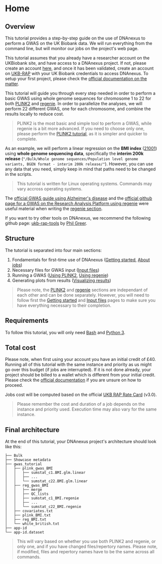 # Home

## Overview

This tutorial provides a step-by-step guide on the use of DNAnexus to perform a GWAS on the UK Biobank data.
We will run everything from the command line, but will monitor our jobs on the project's web page.

This tutorial assumes that you already have a researcher account on the UKBiobank site, and have access to a DNAnexus project.
If not, please create an account [here](https://ams.ukbiobank.ac.uk/ams/signup), and once it has been validated, create an account on [UKB-RAP](https://ukbiobank.dnanexus.com/register) with your UK Biobank credentials to access DNAnexus. To setup your first project, please check the [official documentation on the matter](https://dnanexus.gitbook.io/uk-biobank-rap/getting-started/quickstart/creating-a-project).

This tutorial will guide you through every step needed in order to perform a basic GWAS using whole genome sequences for chromosome 1 to 22 for both [PLINK2](https://www.cog-genomics.org/plink/2.0/) and [regenie](https://rgcgithub.github.io/regenie/). In order to parallelize the analyses, we will perform 22 different GWAS, one for each chromosome, and combine the results locally to reduce cost.

> PLINK2 is the most basic and simple tool to perform a GWAS, while regenie is a bit more advanced.
> If you need to choose only one, please perform the [PLINK2 tutorial](plink.md), as it is simpler and quicker to complete.

As an example, we will perform a linear regression on the **BMI index** ([21001](https://biobank.ndph.ox.ac.uk/ukb/field.cgi?id=21001)) using **whole genome sequencing data**, specifically the **interim 200k release** (`"/Bulk/Whole genome sequences/Population level genome variants, BGEN format - interim 200k release/"`). However, you can use any data that you need, simply keep in mind that paths need to be changed in the scripts.

> This tutorial is written for Linux operating systems. Commands may vary accross operating systems.

The [official GWAS guide using Alzheimer's disease](https://dnanexus.gitbook.io/uk-biobank-rap/science-corner/gwas-using-alzheimers-disease) and the [official github page for a GWAS on the Research Analysis Platform using regenie](https://github.com/dnanexus/UKB_RAP/tree/main/GWAS) were useful material when writing the [regenie section](regenie.md).

If you want to try other tools on DNAnexus, we recommend the following github page: [ukb-rap-tools](https://github.com/pjgreer/ukb-rap-tools) by [Phil Greer](https://github.com/pjgreer).

## Structure

The tutorial is separated into four main sections:

1. Fondamentals for first-time use of DNAnexus ([Getting started](start.md), [About jobs](jobs.md))
2. Necessary files for GWAS input ([Input files](input.md))
3. Running a GWAS ([Using PLINK2](plink.md), [Using regenie](regenie.md))
4. Generating plots from results ([Visualizing results](results.md))

> Please note, the [PLINK2](plink.md) and [regenie](regenie.md) sections are independant of each other and can be done separately. However, you will need to follow first the [Getting started](start.md) and [Input files](input.md) pages to make sure you have everything necessary to their completion.

## Requirements

To follow this tutorial, you will only need [Bash](https://en.wikipedia.org/wiki/Bash_(Unix_shell)) and [Python 3](https://www.python.org/downloads/).

## Total cost

Please note, when first using your account you have an initial credit of £40. Running all of this tutorial with the same instance and priority as us might go over this budget (if jobs are interrupted). If it is not done already, your project should be billed to a wallet which is different from your initial credit. Please check the [official documentation](https://documentation.dnanexus.com/admin/billing-and-account-management) if you are unsure on how to proceed.

Jobs cost will be computed based on the official [UKB RAP Rate Card](https://20779781.fs1.hubspotusercontent-na1.net/hubfs/20779781/Product%20Team%20Folder/Rate%20Cards/BiobankResearchAnalysisPlatform_Rate%20Card_Current.pdf) (v3.0).

> Please remember the cost and duration of a job depends on the instance and priority used. Execution time may also vary for the same instance.

## Final architecture

At the end of this tutorial, your DNAnexus project's architecture should look like this:

```text
├── Bulk
├── Showcase metadata
├── gwas_tutorial
│   ├── plink_gwas_BMI
│   │   ├── sumstat_c1.BMI.glm.linear
│   │   ├── ...
│   │   └── sumstat_c22.BMI.glm.linear
│   ├── reg_gwas_BMI
│   │   ├── merge
│   │   ├── QC_lists
│   │   ├── sumstat_c1_BMI.regenie
│   │   ├── ...
│   │   └── sumstat_c22_BMI.regenie
│   ├── covariates.txt
│   ├── plink_BMI.txt
│   ├── reg_BMI.txt
│   └── white_british.txt
├── app-id
└── app-id.dataset
```

> This will vary based on whether you use both PLINK2 and regenie, or only one, and if you have changed files/repertory names. Please note, if modified, files and repertory names have to be the same across all commands.
